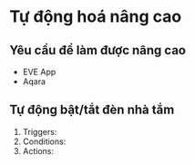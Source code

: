 # Tự động hoá nâng cao

## Yêu cầu để làm được nâng cao

* EVE App
* Aqara

## Tự động bật/tắt đèn nhà tắm

1. Triggers:
2. Conditions:&#x20;
3. Actions:

